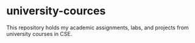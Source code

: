 # university-cources
This repository holds my academic assignments, labs, and projects from university courses in CSE.
